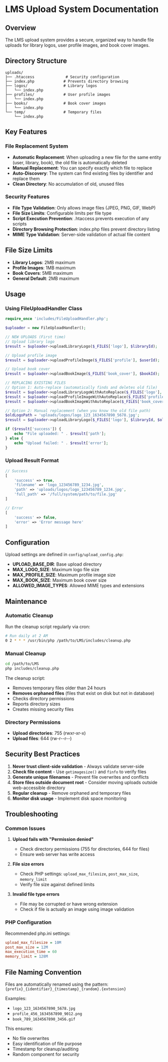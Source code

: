 # LMS Upload System Documentation

## Overview
The LMS upload system provides a secure, organized way to handle file uploads for library logos, user profile images, and book cover images.

## Directory Structure
```
uploads/
├── .htaccess              # Security configuration
├── index.php             # Prevents directory browsing
├── logos/                # Library logos
│   └── index.php
├── profiles/             # User profile images
│   └── index.php
├── books/                # Book cover images
│   └── index.php
└── temp/                 # Temporary files
    └── index.php
```

## Key Features

### File Replacement System
- **Automatic Replacement**: When uploading a new file for the same entity (user, library, book), the old file is automatically deleted
- **Manual Replacement**: You can specify exactly which file to replace
- **Auto-Discovery**: The system can find existing files by identifier and replace them
- **Clean Directory**: No accumulation of old, unused files

### Security Features
- **File Type Validation**: Only allows image files (JPEG, PNG, GIF, WebP)
- **File Size Limits**: Configurable limits per file type
- **Script Execution Prevention**: .htaccess prevents execution of any scripts
- **Directory Browsing Protection**: index.php files prevent directory listing
- **MIME Type Validation**: Server-side validation of actual file content

## File Size Limits
- **Library Logos**: 2MB maximum
- **Profile Images**: 1MB maximum  
- **Book Covers**: 5MB maximum
- **General Default**: 2MB maximum

## Usage

### Using FileUploadHandler Class
```php
require_once 'includes/FileUploadHandler.php';

$uploader = new FileUploadHandler();

// NEW UPLOADS (First time)
// Upload library logo
$result = $uploader->uploadLibraryLogo($_FILES['logo'], $libraryId);

// Upload profile image
$result = $uploader->uploadProfileImage($_FILES['profile'], $userId);

// Upload book cover
$result = $uploader->uploadBookImage($_FILES['book_cover'], $bookId);

// REPLACING EXISTING FILES
// Option 1: Auto-replace (automatically finds and deletes old file)
$result = $uploader->uploadLibraryLogoWithAutoReplace($_FILES['logo'], $libraryId);
$result = $uploader->uploadProfileImageWithAutoReplace($_FILES['profile'], $userId);
$result = $uploader->uploadBookImageWithAutoReplace($_FILES['book_cover'], $bookId);

// Option 2: Manual replacement (when you know the old file path)
$oldLogoPath = 'uploads/logos/logo_123_1634567890_5678.jpg';
$result = $uploader->uploadLibraryLogo($_FILES['logo'], $libraryId, $oldLogoPath);

if ($result['success']) {
    echo "File uploaded: " . $result['path'];
} else {
    echo "Upload failed: " . $result['error'];
}
```

### Upload Result Format
```php
// Success
[
    'success' => true,
    'filename' => 'logo_123456789_1234.jpg',
    'path' => 'uploads/logos/logo_123456789_1234.jpg',
    'full_path' => '/full/system/path/to/file.jpg'
]

// Error
[
    'success' => false,
    'error' => 'Error message here'
]
```

## Configuration
Upload settings are defined in `config/upload_config.php`:

- **UPLOAD_BASE_DIR**: Base upload directory
- **MAX_LOGO_SIZE**: Maximum logo file size
- **MAX_PROFILE_SIZE**: Maximum profile image size  
- **MAX_BOOK_SIZE**: Maximum book cover size
- **ALLOWED_IMAGE_TYPES**: Allowed MIME types and extensions

## Maintenance

### Automatic Cleanup
Run the cleanup script regularly via cron:
```bash
# Run daily at 2 AM
0 2 * * * /usr/bin/php /path/to/LMS/includes/cleanup.php
```

### Manual Cleanup
```bash
cd /path/to/LMS
php includes/cleanup.php
```

The cleanup script:
- Removes temporary files older than 24 hours
- **Removes orphaned files** (files that exist on disk but not in database)
- Checks directory permissions
- Reports directory sizes
- Creates missing security files

### Directory Permissions
- **Upload directories**: 755 (rwxr-xr-x)
- **Upload files**: 644 (rw-r--r--)

## Security Best Practices

1. **Never trust client-side validation** - Always validate server-side
2. **Check file content** - Use `getimagesize()` and `finfo` to verify files
3. **Generate unique filenames** - Prevent file overwrites and conflicts
4. **Store files outside document root** - Consider moving uploads outside web-accessible directory
5. **Regular cleanup** - Remove orphaned and temporary files
6. **Monitor disk usage** - Implement disk space monitoring

## Troubleshooting

### Common Issues
1. **Upload fails with "Permission denied"**
   - Check directory permissions (755 for directories, 644 for files)
   - Ensure web server has write access

2. **File size errors**
   - Check PHP settings: `upload_max_filesize`, `post_max_size`, `memory_limit`
   - Verify file size against defined limits

3. **Invalid file type errors**
   - File may be corrupted or have wrong extension
   - Check if file is actually an image using image validation

### PHP Configuration
Recommended php.ini settings:
```ini
upload_max_filesize = 10M
post_max_size = 12M
max_execution_time = 60
memory_limit = 128M
```

## File Naming Convention
Files are automatically renamed using the pattern:
`{prefix}_{identifier}_{timestamp}_{random}.{extension}`

Examples:
- `logo_123_1634567890_5678.jpg`
- `profile_456_1634567890_9012.png`
- `book_789_1634567890_3456.gif`

This ensures:
- No file overwrites
- Easy identification of file purpose
- Timestamp for cleanup/auditing
- Random component for security